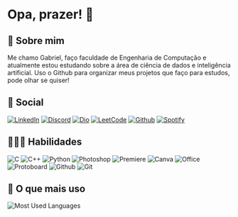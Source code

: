 # Opa, prazer! 👋

## 📃 Sobre mim 

Me chamo Gabriel, faço faculdade de Engenharia de Computação e atualmente estou estudando sobre a área de ciência de dados e inteligência artificial. Uso o Github para organizar meus projetos que faço para estudos, pode olhar se quiser! 

## 📱 Social

[![LinkedIn](https://img.shields.io/badge/LinkedIn-000?style=for-the-badge&logo=linkedin&logoColor=0E76A8)](https://www.linkedin.com/in/gabrieldrebello/)
[![Discord](https://img.shields.io/badge/Discord-000?style=for-the-badge&logo=discord)](https://discordapp.com/users/384806869295955979)
[![Dio](https://img.shields.io/badge/Dio-000?style=for-the-badge&logo=icloud)](https://web.dio.me/users/gabrieldorneles2004)
[![LeetCode](https://img.shields.io/badge/-LeetCode-000?style=for-the-badge&logo=LeetCode&logoColor=yellow)](https://leetcode.com/GauterX/)
[![Github](https://img.shields.io/badge/GitHub-100000?style=for-the-badge&logo=github&logoColor=white)](https://github.com/Rebellows)
[![Spotify](https://img.shields.io/badge/Spotify-000?&style=for-the-badge&logo=spotify&logoColor=green)](https://open.spotify.com/user/31koh6ulnkkph4uum6ag3ljsvzwu)

## 👨🏻‍💻 Habilidades 

![C](https://img.shields.io/badge/C-000?style=for-the-badge&logo=c)
![C++](https://img.shields.io/badge/C%2B%2B-000?style=for-the-badge&logo=c%2B%2B&logoColor=00599C)
![Python](https://img.shields.io/badge/Python-000?style=for-the-badge&logo=python&logoColor=yellow)
![Photoshop](https://img.shields.io/badge/Photoshop-000?style=for-the-badge&logo=Adobe%20Photoshop&logoColor=blue)
![Premiere](https://img.shields.io/badge/Premiere-000?style=for-the-badge&logo=Adobe%20Premiere%20Pro&logoColor=darkblue)
![Canva](https://img.shields.io/badge/Canva-000?&style=for-the-badge&logo=Canva&logoColor=skyblue)
![Office](https://img.shields.io/badge/Office-000?style=for-the-badge&logo=microsoft-office&logoColor=orange)
![Protoboard](https://img.shields.io/badge/Protoboard-000?style=for-the-badge&logo=chakra-ui&logoColor=darkgreen)
![Github](https://img.shields.io/badge/GitHub-000?style=for-the-badge&logo=github&logoColor=white)
![Git](https://img.shields.io/badge/GIT-000?style=for-the-badge&logo=git&logoColor=lightorange)

## 🔬 O que mais uso 

 ![Most Used Languages](https://github-readme-stats-git-masterrstaa-rickstaa.vercel.app/api/top-langs/?username=rebellows&bg_color=000&border_color=30A3DC&text_color=FFF)
